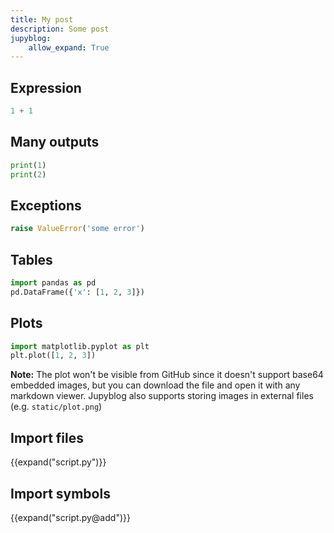 ```yaml
---
title: My post
description: Some post
jupyblog:
    allow_expand: True
---
```


## Expression

```python
1 + 1
```

## Many outputs

```python
print(1)
print(2)
```

## Exceptions
```python
raise ValueError('some error')
```

## Tables

```python
import pandas as pd
pd.DataFrame({'x': [1, 2, 3]})
```

## Plots

```python
import matplotlib.pyplot as plt
plt.plot([1, 2, 3])
```

**Note:** The plot won't be visible from GitHub since it doesn't support
base64 embedded images, but you can download the file and open it with any
markdown viewer. Jupyblog also supports storing images in external files
(e.g. `static/plot.png`)

## Import files

{{expand("script.py")}}


## Import symbols

{{expand("script.py@add")}}